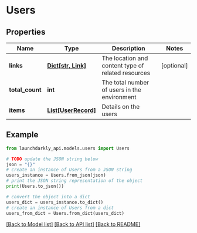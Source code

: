 # Users


## Properties

Name | Type | Description | Notes
------------ | ------------- | ------------- | -------------
**links** | [**Dict[str, Link]**](Link.md) | The location and content type of related resources | [optional] 
**total_count** | **int** | The total number of users in the environment | 
**items** | [**List[UserRecord]**](UserRecord.md) | Details on the users | 

## Example

```python
from launchdarkly_api.models.users import Users

# TODO update the JSON string below
json = "{}"
# create an instance of Users from a JSON string
users_instance = Users.from_json(json)
# print the JSON string representation of the object
print(Users.to_json())

# convert the object into a dict
users_dict = users_instance.to_dict()
# create an instance of Users from a dict
users_from_dict = Users.from_dict(users_dict)
```
[[Back to Model list]](../README.md#documentation-for-models) [[Back to API list]](../README.md#documentation-for-api-endpoints) [[Back to README]](../README.md)


